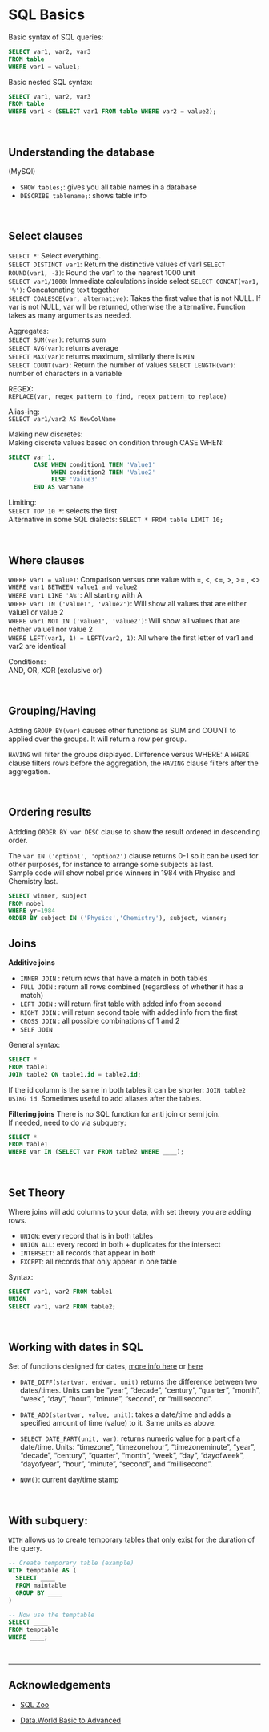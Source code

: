 # SQL Basics


Basic syntax of SQL queries:

```SQL
SELECT var1, var2, var3
FROM table
WHERE var1 = value1;
```

Basic nested SQL syntax:
```SQL
SELECT var1, var2, var3
FROM table
WHERE var1 < (SELECT var1 FROM table WHERE var2 = value2);
```

<br>

## Understanding the database

(MySQl)
+ `SHOW tables;`: gives you all table names in a database
+ `DESCRIBE tablename;`: shows table info


<br>

## Select clauses
`SELECT *`: Select everything.  
`SELECT DISTINCT var1`: Return the distinctive values of var1
`SELECT ROUND(var1, -3)`: Round the var1 to the nearest 1000 unit  
`SELECT var1/1000`: Immediate calculations inside select
`SELECT CONCAT(var1, '%')`: Concatenating text together  
`SELECT COALESCE(var, alternative)`: Takes the first value that is not NULL. If var is not NULL, var will be returned, otherwise the alternative. Function takes as many arguments as needed.


Aggregates:  
`SELECT SUM(var)`: returns sum  
`SELECT AVG(var)`: returns average  
`SELECT MAX(var)`: returns maximum, similarly there is `MIN`   
`SELECT COUNT(var)`: Return the number of values
`SELECT LENGTH(var)`: number of characters in a variable  


REGEX:  
`REPLACE(var, regex_pattern_to_find, regex_pattern_to_replace)`

Alias-ing:  
`SELECT var1/var2 AS NewColName`   

Making new discretes:  
Making discrete values based on condition through CASE WHEN:
```SQL
SELECT var 1,
       CASE WHEN condition1 THEN 'Value1'
            WHEN condition2 THEN 'Value2'
            ELSE 'Value3'
       END AS varname
```


Limiting:  
`SELECT TOP 10 *`: selects the first   
Alternative in some SQL dialects: `SELECT * FROM table LIMIT 10;`  

<br>

## Where clauses

`WHERE var1 = value1`:  Comparison versus one value with =, <, <=, >, >= , <>  
`WHERE var1 BETWEEN value1 and value2`  
`WHERE var1 LIKE 'A%'`:  All starting with A  
`WHERE var1 IN ('value1', 'value2')`: Will show all values that are either value1 or value 2  
`WHERE var1 NOT IN ('value1', 'value2')`: Will show all values that are neither value1 nor value 2  
`WHERE LEFT(var1, 1) = LEFT(var2, 1)`: All where the first letter of var1 and var2 are identical  

Conditions:  
AND, OR, XOR (exclusive or)

<br>


## Grouping/Having
Adding `GROUP BY(var)` causes other functions as SUM and COUNT to applied over the groups. It will return a row per group.  

`HAVING` will filter the groups displayed.
Difference versus WHERE: A `WHERE` clause filters rows before the aggregation, the `HAVING` clause filters after the aggregation.  



<br>

## Ordering results
Addding `ORDER BY var DESC` clause to show the result ordered in descending order.

The `var IN ('option1', 'option2')` clause returns 0-1 so it can be used for other purposes, for instance to arrange some subjects as last.  
Sample code will show nobel price winners in 1984 with Physisc and Chemistry last.

```SQL
SELECT winner, subject
FROM nobel
WHERE yr=1984
ORDER BY subject IN ('Physics','Chemistry'), subject, winner;
```






## Joins

**Additive joins**
+ `INNER JOIN` :  return rows that have a match in both tables  
+ `FULL JOIN` : return all rows combined (regardless of whether it has a match)  
+ `LEFT JOIN` : will return first table with added info from second  
+ `RIGHT JOIN` : will return second table with added info from the first
+ `CROSS JOIN` : all possible combinations of 1 and 2
+ `SELF JOIN`

General syntax:
```SQL
SELECT *
FROM table1
JOIN table2 ON table1.id = table2.id;
```

If the id column is the same in both tables it can be shorter: `JOIN table2 USING id`.
Sometimes useful to add aliases after the tables.

**Filtering joins**
There is no SQL function for anti join or semi join.  
If needed, need to do via subquery:

```SQL
SELECT *
FROM table1
WHERE var IN (SELECT var FROM table2 WHERE ____);
```


<br>

## Set Theory

Where joins will add columns to your data, with set theory you are adding rows.

+ `UNION`: every record that is in both tables
+ `UNION ALL`: every record in both + duplicates for the intersect
+ `INTERSECT`: all records that appear in both
+ `EXCEPT`: all records that only appear in one table

Syntax:

```SQL
SELECT var1, var2 FROM table1
UNION
SELECT var1, var2 FROM table2;
```


<br>

## Working with dates in SQL

Set of functions designed for dates, [more info here](https://docs.data.world/documentation/sql/concepts/intermediate/working_with_dates.html#-date_part-) or [here](https://docs.data.world/documentation/sql/reference/date_functions.html)
+ `DATE_DIFF(startvar, endvar, unit)` returns the difference between two dates/times. Units can be “year”, “decade”, “century”, “quarter”, “month”, “week”, “day”, “hour”, “minute”, “second”, or “millisecond”.

+ `DATE_ADD(startvar, value, unit)`: takes a date/time and adds a specified amount of time (value) to it. Same units as above.

+ `SELECT DATE_PART(unit, var)`: returns numeric value for a part of a date/time. Units: “timezone”, “timezonehour”, “timezoneminute”, “year”, “decade”, “century”, “quarter”, “month”, “week”, “day”, “dayofweek”, “dayofyear”, “hour”, “minute”, “second”, and “millisecond”.

+ `NOW()`: current day/time stamp


<br>

## With subquery:
`WITH` allows us to create temporary tables that only exist for the duration of the query.

```SQL
-- Create temporary table (example)
WITH temptable AS (
  SELECT ____
  FROM maintable
  GROUP BY ____
)

-- Now use the temptable
SELECT ____
FROM temptable
WHERE ____;
```



<br><hr>


## Acknowledgements

+ [SQL Zoo](http://sqlzoo.net)

+ [Data.World Basic to Advanced](https://docs.data.world/documentation/sql/concepts/basic/intro.html)
